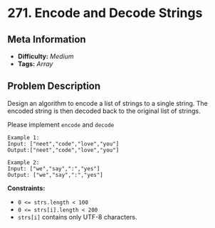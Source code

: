 # 271. Encode and Decode Strings

## Meta Information
- **Difficulty:** *Medium*
- **Tags:** *Array*

## Problem Description
Design an algorithm to encode a list of strings to a single string. The encoded string is then decoded back to the original list of strings.

Please implement `encode` and `decode`
```
Example 1:
Input: ["neet","code","love","you"]
Output:["neet","code","love","you"]
```

```
Example 2:
Input: ["we","say",":","yes"]
Output: ["we","say",":","yes"]
```

**Constraints:**
- ```0 <= strs.length < 100```
- ```0 <= strs[i].length < 200```
- `strs[i]` contains only UTF-8 characters.
